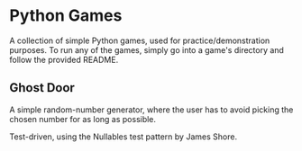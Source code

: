 # Python Games

A collection of simple Python games, used for practice/demonstration purposes. To run any of the games, simply go into a game's
directory and follow the provided README.


## Ghost Door

A simple random-number generator, where the user has to avoid picking the chosen number for as long as possible.

Test-driven, using the Nullables test pattern by James Shore.
